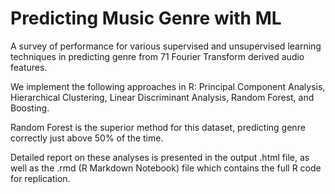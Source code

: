 # Predicting Music Genre with ML

A survey of performance for various supervised and unsupervised learning techniques in predicting genre from 71 Fourier Transform derived audio features.

We implement the following approaches in R:
Principal Component Analysis, Hierarchical Clustering, Linear Discriminant Analysis, Random Forest, and Boosting.

Random Forest is the superior method for this dataset, predicting genre correctly just above 50% of the time.

Detailed report on these analyses is presented in the output .html file, as well as the .rmd (R Markdown Notebook) file which contains the full R code for replication. 
